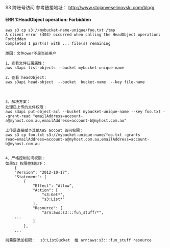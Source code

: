 S3 跨账号访问
参考链接地址： http://www.stojanveselinovski.com/blog/


#### ERR 1:HeadObject operation: Forbidden

    aws s3 cp s3://mybucket-name-unique/foo.txt /tmp
    A client error (403) occurred when calling the HeadObject operation: Forbidden
    Completed 1 part(s) with ... file(s) remaining
    
    原因：文件ower不是当前用户
    
    1、查看文件归属属性：
    aws s3api list-objects --bucket mybucket-unique-name  
    
    2、查看 headObject:
    aws s3api head-object  --bucket  bucket-name  --key file-name
    
    
    3、解决方案：
    处理已上传的文件权限：
    aws s3api put-object-acl --bucket mybucket-unique-name --key foo.txt --grant-read "emailAddress=account-a@myhost.com.au,emailAddress=account-b@myhost.com.au" 
    
    上传是直接赋予其他AWS accout 访问权限：
    aws s3 cp foo.txt s3://mybucket-unique-name/foo.txt -grants read=emailAddress=account-a@myhost.com.au,emailAddress=account-b@myhost.com.au
    
    
    4、严格控制访问权限：
    如果S3 权限控制如下：
        {
        "Version": "2012-10-17",
        "Statement": [
            {
                "Effect": "Allow",
                "Action": [
                    "s3:Get*",
                    "s3:List*"
                ],
                "Resource": [
                    "arn:aws:s3:::fun_stuff/*",
        ...
                ]
            },
        ...
    
    则需要添加权限：  s3:ListBucket  给 arn:aws:s3:::fun_stuff resource  

